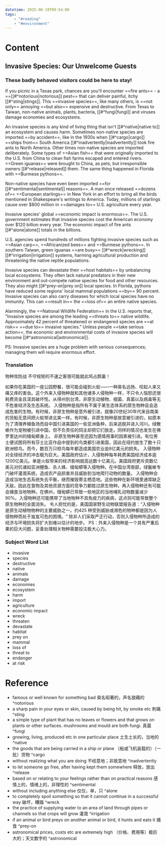 ```yaml
---
datetime: 2025-08-19T09:54:00
tags:
    - "#reading"
    - "#environment"
---
```


# Content

## Invasive Species: Our Unwelcome Guests

### These badly behaved visitors could be here to stay!

If you picnic in a Texas park, chances are you'll encounter ==fire ants== - a ==[[#^notorious|notorious]] pest== that can deliver painful, itchy [[#^sting|stings]]. This ==invasive species==, like many others, is ==not only== annoying ==but also== expensive and destructive. From Texas to Taiwan, non-native animals, plants, bacteria, [[#^fungi|fungi]] and viruses damage economies and ecosystems.

An invasive species is any kind of living thing that isn't [[#^native|native to]] an ecosystem and causes harm. Sometimes non-native species are imported ==by accident==, like in the 1930s when [[#^cargo|cargo]] ==ships from== South America [[#^inadvertently|inadvertently]] took fire ants to North America. Other times non-native species are imported deliberately. Some types of ==Asian fish== that were originally imported to the U.S. from China to clean fish farms escaped and entered rivers. ==Green iguanas== were brought to China, as pets, but irresponsible owners [[#^release|released]] them. The same thing happened in Florida with ==Burmese pythons==.

Non-native species have even been imported ==for [[#^sentimental|sentimental]] reasons==. A man once released ==dozens of== ==European starlings== in New York in an effort to bring all the birds mentioned in Shakespeare's writings to America. Today, millions of starlings cause over $800 million in ==damages to== U.S. agriculture every year.

Invasive species' global ==economic impact is enormous==. The U.S. government estimates that invasive species cost the American economy over $120 billion every year. The economic impact of fire ants [[#^alone|alone]] totals in the billions.

U.S. agencies spend hundreds of millions fighting invasive species such as ==Asian carp==, ==Africanized bees== and ==Burmese pythons==. In southern Taiwan, green iguanas ==are busy== [[#^wreck|wrecking]] [[#^irrigation|irrigation]] systems, harming agricultural production and threatening the native reptile populations.

Invasive species can devastate their ==host habitats== by unbalancing local ecosystems. They often lack natural predators in their new environment and out-compete native species for food and other resources. They also might [[#^prey-on|prey on]] local species. In Florida, pythons have reduced some regions' local mammal populations ==by== 90 percent. Invasive species can also carry diseases for which local species have no immunity. This can ==result in== the ==loss of== an entire native species.

Alarmingly, the ==National Wildlife Federation== in the U.S. reports that, "Invasive species are among the leading ==threats to== native wildlife. Approximately 42 percent of threatened or endangered species are ==at risk== ==due to== invasive species." Unless people ==take serious action==, the economic and environmental costs of invasive species will become [[#^astronomical|astronomical]].

PS: Invasive species are a huge problem with serious consequences; managing them will require enormous effort.

### Translation

物种攻防战
不守规矩的不速之客很可能就此鸠占鹊巢！

如果你在美国的一座公园野餐，很可能会碰到火蚁——一种臭名远扬、咬起人来又痛又痒的害虫。这个外来入侵物种就和其他诸多人侵物种一样，不只令人恼怒还很耗费资金且深具破坏性。从得州到台湾，非原生动植物、细菌、真菌以及病毒等无不危害经济及生态系统。
入侵物种是指所有不属于某生态体系的原生物种且会造成危害的生物。有时候，非原生物种是意外被引进，就像20世纪30年代来自南美的货船无意间把火蚁带进北美一样。有时候，非原生物种是故意被引进的，如原本为了清理养殖鱼场而自中国引进美国的一些亚洲鱼种，后来逃脱并进入河川。绿散蜥作为宠物被引进中国，但不负责任的饲主却把它们放走。同样的情况也发生在佛罗里达州的缅甸蟒身上。
非原生物种甚至还因为感情用事的因素被引进。有位男士便试图将所有莎士比亚作品中提到的鸟类都引进美国，因此在纽约放生了数十只欧洲椋鸟。而今，数百万只椋鸟每年都造成美国农业逾8亿美元的损失。
入侵物种对全球经济的冲击极为巨大。美国政府估计，入侵物种每年耗费美国经济成本逾1200亿美元。单是火蚁带来的经济影响就高达数十亿美元。美国政府更斥资数亿美元对抗诸如亚洲鲤鱼、杀人蜂、缅甸蟒等入侵物种。在中国台湾南部，绿鬣蜥专门破坏灌溉系统，造成农产品损害并且威胁到当地爬行动物的数量。
入侵物种会造成当地生态系统失去平衡，继而摧毁寄主栖息地。这些物种在新环境里通常缺乏天敌，因此在食物及其他资源方面的竞争力都胜过原生物种。再入侵物种还有可能会捕食当地物种。在佛州，缅甸蟒已导致一些地区的当地哺乳动物数量减少90%。入侵物种还可能携带了当地物种不具免疫力的疾病，这点则可能导致整个原生物种的全面消失。
令人担忧的是，美国国家野生动物联盟报告道：“入侵物种是原生动植物物种的主要威胁之一。约425 种受到威胁或濒危的物种都是因为人侵物种而处于岌岌可危的困境。“ 除非人们采取严正行动，否则入侵物种所造成的经济与环境损失将扩大到难以估计的地步。
PS：外来入侵物种是一个具有严重后果的巨大问题，妥善处理相关物种需要投注极大心力。

### Subject Word List

- invasive
- species
- destructive
- native
- animals
- damage
- economies
- ecosystem
- harm
- import
- agriculture
- economic impact
- wreck
- threaten
- devastate
- habitat
- prey on
- mammal
- loss of
- threat to
- endanger
- at risk

# Reference

- famous or well known for something bad 臭名昭著的，声名狼藉的 ^notorious
- a sharp pain in your eyes or skin, caused by being hit, by smoke etc 刺痛 ^sting
- a simple type of plant that has no leaves or flowers and that grows on plants or other surfaces. mushrooms and mould are both fungi. 真菌 ^fungi
- growing, living, produced etc in one particular place 土生土长的，当地的 ^native
- the goods that are being carried in a ship or plane 〔船或飞机装载的〕（一批）货物 ^cargo
- without realizing what you are doing 不经意地；非故意地 ^inadvertently
- to let someone go free, after having kept them somewhere 释放，放出 ^release
- based on or relating to your feelings rather than on practical reasons 感情上的，情绪上的，非理性的 ^sentimental
- without including anything else 仅仅，单，只 ^alone
- to completely spoil something so that it cannot continue in a successful way 破坏，糟蹋 ^wreck
- the practice of supplying water to an area of land through pipes or channels so that crops will grow 灌溉 ^irrigation
- if an animal or bird preys on another animal or bird, it hunts and eats it 捕食 ^prey-on
- astronomical prices, costs etc are extremely high 〔价格、费用等〕极巨大的；天文数字的 ^astronomical
